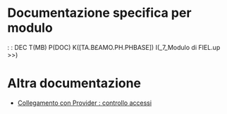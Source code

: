 # Documentazione specifica per modulo
 :  : DEC T(MB) P(DOC) K([TA.B£AMO.PH.PHBASE]) I(_7_Modulo di FIEL.up    >>)

# Altra documentazione
- [Collegamento con Provider :  controllo accessi](Sorgenti/DOC/TA/B£AMO/PROVI_01)
